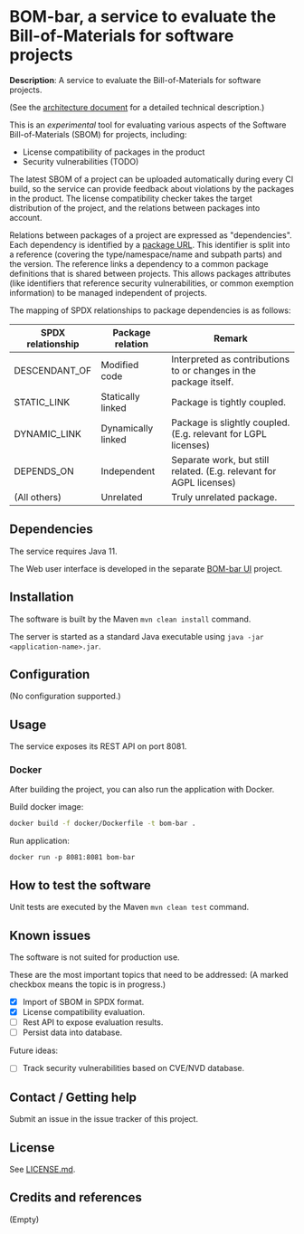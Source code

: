 # BOM-bar, a service to evaluate the Bill-of-Materials for software projects

**Description**:  A service to evaluate the Bill-of-Materials for software projects.

(See the [architecture document](docs/architecture.md) for a detailed technical description.)

This is an _experimental_ tool for evaluating various aspects of the Software 
Bill-of-Materials (SBOM) for projects, including:

- License compatibility of packages in the product
- Security vulnerabilities (TODO)

The latest SBOM of a project can be uploaded automatically during every CI build, so
the service can provide feedback about violations by the packages in the product. The
license compatibility checker takes the target distribution of the project, and the 
relations between packages into account. 

Relations between packages of a project are expressed as "dependencies". Each dependency 
is identified by a [package URL](https://github.com/package-url/purl-spec). This 
identifier is split into a reference (covering the type/namespace/name and subpath parts) 
and the version. The reference links a dependency to a common package definitions that is
shared between projects. This allows packages attributes (like identifiers that 
reference security vulnerabilities, or common exemption information) to be managed 
independent of projects.

The mapping of SPDX relationships to package dependencies is as follows:

SPDX relationship | Package relation | Remark
------------------|------------------|--------
DESCENDANT_OF     | Modified code | Interpreted as contributions to or changes in the package itself.
STATIC_LINK       | Statically linked | Package is tightly coupled.
DYNAMIC_LINK      | Dynamically linked | Package is slightly coupled. (E.g. relevant for LGPL licenses)
DEPENDS_ON        | Independent | Separate work, but still related. (E.g. relevant for AGPL licenses)
(All others)      | Unrelated | Truly unrelated package.

## Dependencies

The service requires Java 11.

The Web user interface is developed in the separate 
[BOM-bar UI](https://github.com/philips-labs/bom-bar-ui) project.

## Installation

The software is built by the Maven `mvn clean install` command.

The server is started as a standard Java executable using `java -jar <application-name>.jar`.

## Configuration

(No configuration supported.)

## Usage

The service exposes its REST API on port 8081.

### Docker

After building the project, you can also run the application with Docker.

Build docker image:
```bash
docker build -f docker/Dockerfile -t bom-bar .
```

Run application:
```
docker run -p 8081:8081 bom-bar
```

## How to test the software

Unit tests are executed by the Maven `mvn clean test` command.

## Known issues
The software is not suited for production use.

These are the most important topics that need to be addressed:
(A marked checkbox means the topic is in progress.)

- [x] Import of SBOM in SPDX format.
- [x] License compatibility evaluation.
- [ ] Rest API to expose evaluation results.
- [ ] Persist data into database.

Future ideas:
- [ ] Track security vulnerabilities based on CVE/NVD database.

## Contact / Getting help

Submit an issue in the issue tracker of this project.

## License

See [LICENSE.md](LICENSE.md).

## Credits and references

(Empty)


